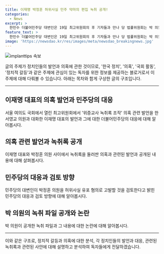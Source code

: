 ```yaml
---
title: 이재명 박정훈 허위사실 민주 악마의 편집 녹취 공개!
categories:
  - News
excerpt: >
  한민수 더불어민주당 대변인은 19일 최고위원회의 후 기자들과 만나 당 법률위원회는 박 의원을 고발하는 방안을 검토하겠다며 검토 후 혐의가 사실로 드러난다면 바로 고발할 것이라고 밝혔다. 이는 더불어민주당과 국민의힘 사이의 위증교사 녹취록 조작 의혹과 관련한 녹취 파일 공개에 대한 대응책을 시사하는 발언으로, 녹취록 관련한 논란이 더욱 확대될 전망이다.
feature_text: >
  한민수 더불어민주당 대변인은 19일 최고위원회의 후 기자들과 만나 당 법률위원회는 박 의원을 고발하는 방안을 검토하겠다며 검토 후 혐의가 사실로 드러난다면 바로 고발할 것이라고 밝혔다. 이는 더불어민주당과 국민의힘 사이의 위증교사 녹취록 조작 의혹과 관련한 녹취 파일 공개에 대한 대응책을 시사하는 발언으로, 녹취록 관련한 논란이 더욱 확대될 전망이다.
image: 'https://newsdao.kr/res/images/meta/newsdao_breakingnews.jpg'
---
```


<p><img src="https://newsdao.kr/res/images/meta/newsdao_breakingnews.jpg" alt="implanttips 속보" /></p>

<p>글의 주제가 정치인들의 발언과 의혹에 관한 것이므로, '한국 정치', '의혹', '국회 활동', '정치적 갈등'과 같은 주제에 관심이 있는 독자를 위한 정보를 제공하는 블로거로서 이 주제에 대해 다뤄볼 수 있습니다. 아래는 목차와 함게 구상한 글의 구조입니다.</p>

<hr />

<h2 data-ke-size="size26">이재명 대표의 의혹 발언과 민주당의 대응</h2>

<p>서울 여의도 국회에서 열린 최고위원회에서 '위증교사 녹취록 조작' 의혹 관련 발언을 한 서영교 의원과 대화한 이재명 대표의 발언과 그에 대한 더불어민주당의 대응에 대해 알아봅시다.</p>

<h2 data-ke-size="size26">의혹 관련 발언과 녹취록 공개</h2>

<p>이재명 대표와 박정훈 의원 사이에서 녹취록을 둘러싼 의혹과 관련된 발언과 공개된 내용에 대해 살펴봅시다.</p>

<h2 data-ke-size="size26">민주당의 대응과 검토 방향</h2>

<p>민주당의 대변인이 박정훈 의원을 허위사실 유포 혐의로 고발할 것을 검토한다고 밝힌 민주당의 대응과 검토 방향에 대해 알아봅시다.</p>

<h2 data-ke-size="size26">박 의원의 녹취 파일 공개와 논란</h2>

<p>박 의원이 공개한 녹취 파일과 그 내용에 대한 논란에 대해 알아봅시다.</p>

<hr />

<p>이와 같은 구조로, 정치적 갈등과 의혹에 대한 분석, 각 정치인들의 발언과 대응, 관련된 녹취록과 관련된 사안에 대해 설명하고 분석하여 독자들에게 전달하겠습니다.</p>


